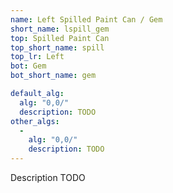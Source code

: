 ```yaml
---
name: Left Spilled Paint Can / Gem
short_name: lspill_gem
top: Spilled Paint Can
top_short_name: spill
top_lr: Left
bot: Gem
bot_short_name: gem

default_alg:
  alg: "0,0/"
  description: TODO
other_algs:
  -
    alg: "0,0/"
    description: TODO
---
```


Description TODO

